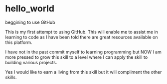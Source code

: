 # hello_world
beggining to use GitHub

This is my first attempt to using GitHub. 
This will enable me to assist me in learning to code as I have been told
there are great resources available on this platform.

I have not in the past commit myself to learning programming but NOW I am more 
pressed to grow this skill to a level where I can apply the skill to building 
various projects. 

Yes I would like to earn a living from this skill but it will compliment the other skills.
